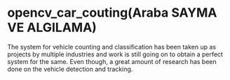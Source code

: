 # opencv_car_couting(Araba SAYMA VE ALGILAMA)
The system for vehicle counting and classification has been taken up as projects by multiple industries and work
is still going on to obtain a perfect system for the same. Even though, a great amount of research has been done on the
vehicle detection and tracking. 
